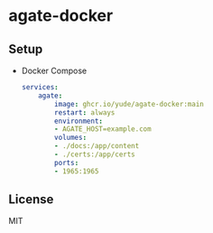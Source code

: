 # agate-docker

## Setup
* Docker Compose
    ```yaml
    services:
        agate:
            image: ghcr.io/yude/agate-docker:main
            restart: always
            environment:
            - AGATE_HOST=example.com
            volumes:
            - ./docs:/app/content
            - ./certs:/app/certs
            ports:
            - 1965:1965
    ```

## License
MIT